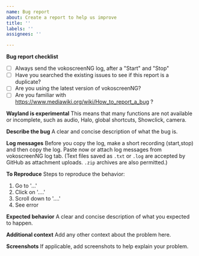 ```yaml
---
name: Bug report
about: Create a report to help us improve
title: ''
labels: ''
assignees: ''

---
```


**Bug report checklist**
* [ ] Always send the vokoscreenNG log, after a "Start" and "Stop"
* [ ] Have you searched the existing issues to see if this report is a duplicate?
* [ ] Are you using the latest version of vokoscreenNG?
* [ ] Are you familiar with https://www.mediawiki.org/wiki/How_to_report_a_bug ?

**Wayland is experimental**
This means that many functions are not available or incomplete, such as audio, Halo, global shortcuts, Showclick, camera.

**Describe the bug**
A clear and concise description of what the bug is.

**Log messages**
Before you copy the log, make a short recording (start,stop) and then copy the log.
Paste now or attach log messages from vokoscreenNG log tab.
(Text files saved as `.txt` or `.log` are accepted by GitHub as attachment uploads. `.zip` archives are also permitted.)

**To Reproduce**
Steps to reproduce the behavior:
1. Go to '...'
2. Click on '....'
3. Scroll down to '....'
4. See error

**Expected behavior**
A clear and concise description of what you expected to happen.

**Additional context**
Add any other context about the problem here.

**Screenshots**
If applicable, add screenshots to help explain your problem.


<!-- If you copy-paste logs, place the text between the fence markers below to format them properly. -->
```text



```
